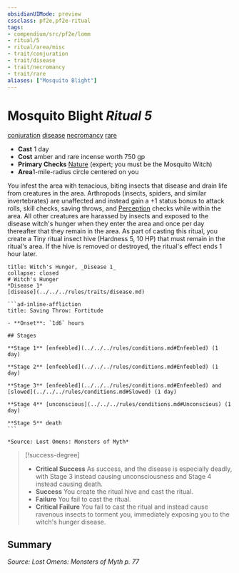 ```yaml
---
obsidianUIMode: preview
cssclass: pf2e,pf2e-ritual
tags:
- compendium/src/pf2e/lomm
- ritual/5
- ritual/area/misc
- trait/conjuration
- trait/disease
- trait/necromancy
- trait/rare
aliases: ["Mosquito Blight"]
---
```

# Mosquito Blight *Ritual 5*  
[conjuration](../../../Rules/traits/conjuration.md)  [disease](../../../Rules/traits/disease.md)  [necromancy](../../../Rules/traits/necromancy.md)  [rare](../../../Rules/traits/rare.md)  

- **Cast** 1 day
- **Cost** amber and rare incense worth 750 gp
- **Primary Checks** [Nature](../../skills.md#Nature) (expert; you must be the Mosquito Witch)
- **Area**1-mile-radius circle centered on you

You infest the area with tenacious, biting insects that disease and drain life from creatures in the area. Arthropods (insects, spiders, and similar invertebrates) are unaffected and instead gain a +1 status bonus to attack rolls, skill checks, saving throws, and [Perception](../../skills.md#Perception) checks while within the area. All other creatures are harassed by insects and exposed to the disease witch's hunger when they enter the area and once per day thereafter that they remain in the area. As part of casting this ritual, you create a Tiny ritual insect hive (Hardness 5, 10 HP) that must remain in the ritual's area. If the hive is removed or destroyed, the ritual's effect ends 1 hour later.

````ad-embed-affliction
title: Witch's Hunger, _Disease 1_
collapse: closed
# Witch's Hunger
*Disease 1*  
[disease](../../../rules/traits/disease.md)  

```ad-inline-affliction
title: Saving Throw: Fortitude

- **Onset**: `1d6` hours

## Stages

**Stage 1** [enfeebled](../../../rules/conditions.md#Enfeebled) (1 day)

**Stage 2** [enfeebled](../../../rules/conditions.md#Enfeebled) (1 day)

**Stage 3** [enfeebled](../../../rules/conditions.md#Enfeebled) and [slowed](../../../rules/conditions.md#Slowed) (1 day)

**Stage 4** [unconscious](../../../rules/conditions.md#Unconscious) (1 day)

**Stage 5** death
```

*Source: Lost Omens: Monsters of Myth*
````

> [!success-degree] 
> - **Critical Success** As success, and the disease is especially deadly, with Stage 3 instead causing unconsciousness and Stage 4 instead causing death.
> - **Success** You create the ritual hive and cast the ritual.
> - **Failure** You fail to cast the ritual.
> - **Critical Failure** You fail to cast the ritual and instead cause ravenous insects to torment you, immediately exposing you to the witch's hunger disease.


## Summary

*Source: Lost Omens: Monsters of Myth p. 77*
